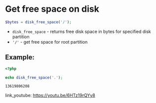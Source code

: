 # Get free space on disk

```php
$bytes = disk_free_space('/');
```

- `disk_free_space` - returns free disk space in bytes for specified disk partition
- `'/'` - get free space for root partition

## Example: 
```php
<?php

echo disk_free_space('.');
```
```
13619806208
```

link_youtube: https://youtu.be/6HTz19rQYy8

